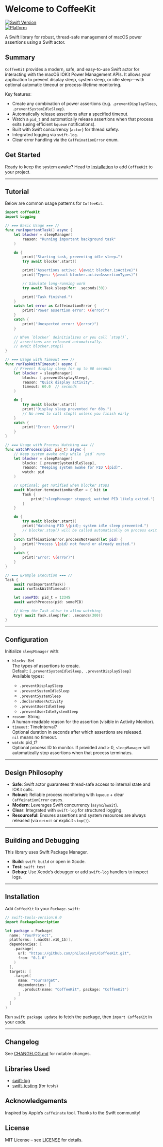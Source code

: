 # Welcome to CoffeeKit

[![Swift Version](https://badgen.net/static/Swift/6.0/orange)](https://swift.org)  
[![Platform](https://badgen.net/static/platform/macOS%2010.15+)](https://developer.apple.com/macOS)

A Swift library for robust, thread-safe management of macOS power assertions using a Swift actor.

## Summary

`CoffeeKit` provides a modern, safe, and easy-to-use Swift actor for interacting with the macOS IOKit Power Management APIs. It allows your application to prevent display sleep, system sleep, or idle sleep—with optional automatic timeout or process-lifetime monitoring.

Key features:
* Create any combination of power assertions (e.g. `.preventDisplaySleep`, `.preventSystemIdleSleep`).
* Automatically release assertions after a specified timeout.
* Watch a `pid_t` and automatically release assertions when that process exits (using efficient `kqueue` notifications).
* Built with Swift concurrency (`actor`) for thread safety.
* Integrated logging via `swift-log`.
* Clear error handling via the `CaffeinationError` enum.

## Get Started

Ready to keep the system awake? Head to [Installation](#installation) to add `CoffeeKit` to your project.

---

## Tutorial

Below are common usage patterns for `CoffeeKit`.

```swift
import coffeeKit
import Logging

// ▰▰▰ Basic Usage ▰▰▰ //
func runImportantTask() async {
    let blocker = sleepManager(
        reason: "Running important background task"
    )

    do {
        print("Starting task, preventing idle sleep…")
        try await blocker.start()

        print("Assertions active: \(await blocker.isActive)")
        print("Types: \(await blocker.activeAssertionTypes)")

        // Simulate long-running work
        try await Task.sleep(for: .seconds(30))

        print("Task finished.")
    }
    catch let error as CaffeinationError {
        print("Power assertion error: \(error)")
    }
    catch {
        print("Unexpected error: \(error)")
    }

    // When `blocker` deinitializes or you call `stop()`, 
    // assertions are released automatically.
    // await blocker.stop()
}
```

```swift
// ▰▰▰ Usage with Timeout ▰▰▰ //
func runTaskWithTimeout() async {
    // Prevent display sleep for up to 60 seconds
    let blocker = sleepManager(
        blocks: [.preventDisplaySleep],
        reason: "Quick display activity",
        timeout: 60.0  // seconds
    )

    do {
        try await blocker.start()
        print("Display sleep prevented for 60s.")
        // No need to call stop() unless you finish early
    }
    catch {
        print("Error: \(error)")
    }
}
```

```swift
// ▰▰▰ Usage with Process Watching ▰▰▰ //
func watchProcess(pid: pid_t) async {
    // Keep system awake only while `pid` runs
    let blocker = sleepManager(
        blocks: [.preventSystemIdleSleep],
        reason: "Keeping system awake for PID \(pid)",
        watch: pid
    )

    // Optional: get notified when blocker stops
    await blocker.terminationHandler = { kit in
        Task {
            print("sleepManager stopped; watched PID likely exited.")
        }
    }

    do {
        try await blocker.start()
        print("Watching PID \(pid); system idle sleep prevented.")
        // blocker.stop() will be called automatically on process exit
    }
    catch CaffeinationError.processNotFound(let pid) {
        print("Process \(pid) not found or already exited.")
    }
    catch {
        print("Error: \(error)")
    }
}
```

```swift
// ▰▰▰ Example Execution ▰▰▰ //
Task {
    await runImportantTask()
    await runTaskWithTimeout()

    let somePID: pid_t = 12345
    await watchProcess(pid: somePID)

    // Keep the Task alive to allow watching
    try? await Task.sleep(for: .seconds(300))
}
```

---

## Configuration

Initialize `sleepManager` with:

* `blocks`: Set<AssertionType>  
  The types of assertions to create.  
  Default: `[.preventSystemIdleSleep, .preventDisplaySleep]`  
  Available types:
  - `.preventDisplaySleep`
  - `.preventSystemIdleSleep`
  - `.preventSystemSleep`
  - `.declareUserActivity`
  - `.preventUserIdleSleep`
  - `.preventUserIdleSystemSleep`
* `reason`: String  
  A human-readable reason for the assertion (visible in Activity Monitor).
* `timeout`: TimeInterval?  
  Optional duration in seconds after which assertions are released.  
  `nil` means no timeout.
* `watch`: pid_t?  
  Optional process ID to monitor. If provided and > 0, `sleepManager` will
  automatically stop assertions when that process terminates.

---

## Design Philosophy

* **Safe**: Swift actor guarantees thread-safe access to internal state and IOKit calls.  
* **Robust**: Reliable process monitoring with `kqueue` + clear `CaffeinationError` cases.  
* **Modern**: Leverages Swift concurrency (`async`/`await`).  
* **Clear**: Integrated with `swift-log` for structured logging.  
* **Resourceful**: Ensures assertions and system resources are always released (via `deinit` or explicit `stop()`).

---

## Building and Debugging

This library uses Swift Package Manager.

* **Build**: `swift build` or open in Xcode.  
* **Test**: `swift test`  
* **Debug**: Use Xcode’s debugger or add `swift-log` handlers to inspect logs.

---

## Installation

Add `CoffeeKit` to your `Package.swift`:

```swift
// swift-tools-version:6.0
import PackageDescription

let package = Package(
  name: "YourProject",
  platforms: [.macOS(.v10_15)],
  dependencies: [
    .package(
      url: "https://github.com/philocalyst/CoffeeKit.git",
      from: "0.1.0"
    )
  ],
  targets: [
    .target(
      name: "YourTarget",
      dependencies: [
        .product(name: "CoffeeKit", package: "CoffeeKit")
      ]
    )
  ]
)
```

Run `swift package update` to fetch the package, then `import CoffeeKit` in your code.

---

## Changelog

See [CHANGELOG.md](CHANGELOG.md) for notable changes.

## Libraries Used

* [swift-log](https://github.com/apple/swift-log)  
* [swift-testing](https://github.com/apple/swift-testing) (for tests)

## Acknowledgements

Inspired by Apple’s `caffeinate` tool. Thanks to the Swift community!

## License

MIT License – see [LICENSE](LICENSE) for details.
